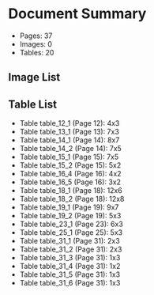 # Document Summary

- Pages: 37
- Images: 0
- Tables: 20

## Image List


## Table List

- Table table_12_1 (Page 12): 4x3
- Table table_13_1 (Page 13): 7x3
- Table table_14_1 (Page 14): 8x7
- Table table_14_2 (Page 14): 7x5
- Table table_15_1 (Page 15): 7x5
- Table table_15_2 (Page 15): 5x2
- Table table_16_4 (Page 16): 4x2
- Table table_16_5 (Page 16): 3x2
- Table table_18_1 (Page 18): 12x6
- Table table_18_2 (Page 18): 12x8
- Table table_19_1 (Page 19): 9x7
- Table table_19_2 (Page 19): 5x3
- Table table_23_1 (Page 23): 6x3
- Table table_25_1 (Page 25): 5x3
- Table table_31_1 (Page 31): 2x3
- Table table_31_2 (Page 31): 2x3
- Table table_31_3 (Page 31): 1x3
- Table table_31_4 (Page 31): 1x2
- Table table_31_5 (Page 31): 1x3
- Table table_31_6 (Page 31): 1x3
